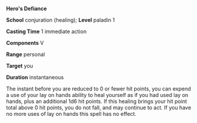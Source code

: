  **Hero's Defiance**

**School** conjuration (healing); **Level** paladin 1

**Casting Time** 1 immediate action

**Components** V

**Range** personal

**Target** you

**Duration** instantaneous

The instant before you are reduced to 0 or fewer hit points, you can expend a use of your lay on hands ability to heal yourself as if you had used lay on hands, plus an additional 1d6 hit points. If this healing brings your hit point total above 0 hit points, you do not fall, and may continue to act. If you have no more uses of lay on hands this spell has no effect.

